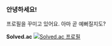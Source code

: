 ### 안녕하세요!

프로필을 꾸미고 있어요. 아마 곧 예뻐질지도?

**Solved.ac**
[![Solved.ac
프로필](http://mazassumnida.wtf/api/v2/generate_badge?boj=qilip)](https://solved.ac/qilip)
